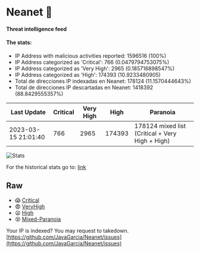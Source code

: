 # Neanet :hocho:
#### Threat intelligence feed
#### The stats:

- IP Address with malicious activities reported: 1596516 (100%)
- IP Address categorized as 'Critical':  766 (0.0479794753075%)
- IP Address categorized as 'Very High':  2965 (0.185716898547%)
- IP Address categorized as 'High':  174393 (10.9233480905)
- Total de direcciones IP indexadas en Neanet:  178124 (11.1570444643%)
- Total de direcciones IP descartadas en Neanet:  1418392 (88.8429555357%)

| Last Update | Critical | Very High | High | Paranoia |
| --- | --- | --- | --- | --- |
| 2023-03-15 21:01:40 | 766 | 2965 | 174393 | 178124 mixed list (Critical + Very High + High)|

![Stats](https://docs.google.com/spreadsheets/d/e/2PACX-1vSnaNMIXVabIpDJjufMlzH7poXnshF3mgd8Is1g9ytUEzVsP5my4Trn8f-xkoLLQ38xpL3HtmUexLo6/pubchart?oid=501124687&format=image)

For the historical stats go to: [link](/stats.csv)
## Raw
- :scream: [Critical](https://raw.githubusercontent.com/JavaGarcia/Neanet/master/blacklists/neanet_critical.txt)
- :fearful: [VeryHigh](https://raw.githubusercontent.com/JavaGarcia/Neanet/master/blacklists/neanet_veryHigh.txtt)
- :frowning: [High](https://raw.githubusercontent.com/JavaGarcia/Neanet/master/blacklists/neanet_high.txt)
- :dizzy_face: [Mixed-Paranoia](https://raw.githubusercontent.com/JavaGarcia/Neanet/master/blacklists/neanet_all.txt)


Your IP is indexed? You may request to takedown. [https://github.com/JavaGarcia/Neanet/issues](https://github.com/JavaGarcia/Neanet/issues)
































































































































































































































































































































































































































































































































































































































































































































































































































































































































































































































































































































































































































































































































































































































































































































































































































































































































































































































































































































































































































































































































































































































































































































































































































































































































































































































































































































































































































































































































































































































































































































































































































































































































































































































































































































































































































































































































































































































































































































































































































































































































































































































































































































































































































































































































































































































































































































































































































































































































































































































































































































































































































































































































































































































































































































































































































































































































































































































































































































































































































































































































































































































































































































































































































































































































































































































































































































































































































































































































































































































































































































































































































































































































































































































































































































































































































































































































































































































































































































































































































































































































































































































































































































































































































































































































































































































































































































































































































































































































































































































































































































































































































































































































































































































































































































































































































































































































































































































































































































































































































































































